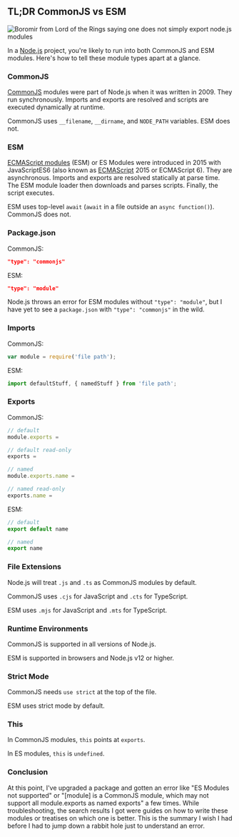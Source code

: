 ## TL;DR CommonJS vs ESM

![Boromir from Lord of the Rings saying one does not simply export node.js modules](https://images.abbeyperini.com/modules.png)

In a [Node.js](https://nodejs.org/en/) project, you're likely to run into both CommonJS and ESM modules. Here's how to tell these module types apart at a glance.

### CommonJS

[CommonJS](https://nodejs.org/api/modules.html) modules were part of Node.js when it was written in 2009. They run synchronously. Imports and exports are resolved and scripts are executed dynamically at runtime.

CommonJS uses `__filename`, `__dirname`, and `NODE_PATH` variables. ESM does not.

### ESM

[ECMAScript modules](https://nodejs.org/api/esm.html) (ESM) or ES Modules were introduced in 2015 with JavaScriptES6 (also known as [ECMAScript](https://www.freecodecamp.org/news/whats-the-difference-between-javascript-and-ecmascript-cba48c73a2b5/) 2015 or ECMAScript 6). They are asynchronous. Imports and exports are resolved statically at parse time. The ESM module loader then downloads and parses scripts. Finally, the script executes.

ESM uses top-level `await` (`await` in a file outside an `async function()`). CommonJS does not.

### Package.json

CommonJS:

```JSON
"type": "commonjs"
```

ESM:

```JSON
"type": "module"
```

Node.js throws an error for ESM modules without `"type": "module"`, but I have yet to see a `package.json` with `"type": "commonjs"` in the wild.

### Imports

CommonJS:

```JavaScript
var module = require('file path');
```

ESM:

```JavaScript
import defaultStuff, { namedStuff } from 'file path';
```

### Exports

CommonJS:

```JavaScript
// default
module.exports =

// default read-only
exports =

// named
module.exports.name =

// named read-only
exports.name =
```

ESM:

```JavaScript
// default
export default name

// named
export name
```

### File Extensions

Node.js will treat `.js` and `.ts` as CommonJS modules by default.

CommonJS uses `.cjs` for JavaScript and `.cts` for TypeScript.

ESM uses `.mjs` for JavaScript and `.mts` for TypeScript.

### Runtime Environments

CommonJS is supported in all versions of Node.js.

ESM is supported in browsers and Node.js v12 or higher.

### Strict Mode

CommonJS needs `use strict` at the top of the file.

ESM uses strict mode by default.

### This

In CommonJS modules, `this` points at `exports`.

In ES modules, `this` is `undefined`.

### Conclusion

At this point, I've upgraded a package and gotten an error like "ES Modules not supported" or "[module] is a CommonJS module, which may not support all module.exports as named exports" a few times. While troubleshooting, the search results I got were guides on how to write these modules or treatises on which one is better. This is the summary I wish I had before I had to jump down a rabbit hole just to understand an error.
